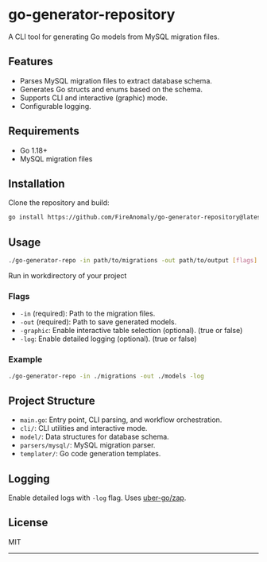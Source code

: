﻿# go-generator-repository

A CLI tool for generating Go models from MySQL migration files.

## Features

- Parses MySQL migration files to extract database schema.
- Generates Go structs and enums based on the schema.
- Supports CLI and interactive (graphic) mode.
- Configurable logging.

## Requirements

- Go 1.18+
- MySQL migration files

## Installation

Clone the repository and build:

```sh
go install https://github.com/FireAnomaly/go-generator-repository@latest
```

## Usage

```sh
./go-generator-repo -in path/to/migrations -out path/to/output [flags]
```

Run in workdirectory of your project

### Flags

- `-in` (required): Path to the migration files.
- `-out` (required): Path to save generated models.
- `-graphic`: Enable interactive table selection (optional). (true or false)
- `-log`: Enable detailed logging (optional). (true or false)

### Example

```sh
./go-generator-repo -in ./migrations -out ./models -log
```

## Project Structure

- `main.go`: Entry point, CLI parsing, and workflow orchestration.
- `cli/`: CLI utilities and interactive mode.
- `model/`: Data structures for database schema.
- `parsers/mysql/`: MySQL migration parser.
- `templater/`: Go code generation templates.

## Logging

Enable detailed logs with `-log` flag. Uses [uber-go/zap](https://github.com/uber-go/zap).

## License

MIT


---
